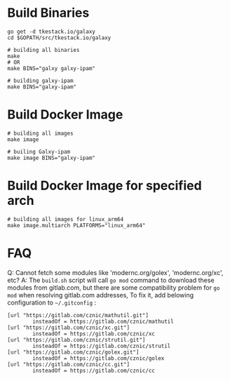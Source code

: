 # Build Binaries

```
go get -d tkestack.io/galaxy
cd $GOPATH/src/tkestack.io/galaxy

# building all binaries
make
# OR
make BINS="galxy galxy-ipam"

# building galxy-ipam
make BINS="galxy-ipam"
```

# Build Docker Image

```
# building all images
make image

# builing Galxy-ipam
make image BINS="galxy-ipam"
```

# Build Docker Image for specified arch

```
# building all images for linux_arm64
make image.multiarch PLATFORMS="linux_arm64"
```

# FAQ
Q: Cannot fetch some modules like 'modernc.org/golex', 'modernc.org/xc', etc?
A: The `build.sh` script will call `go mod` command to download these modules from gitlab.com,
   but there are some compatibility problem for `go mod` when resolving gitlab.com addresses, 
   To fix it, add belowing configuration to `~/.gitconfig` :
```
[url "https://gitlab.com/cznic/mathutil.git"]
        insteadOf = https://gitlab.com/cznic/mathutil
[url "https://gitlab.com/cznic/xc.git"]
        insteadOf = https://gitlab.com/cznic/xc
[url "https://gitlab.com/cznic/strutil.git"]
        insteadOf = https://gitlab.com/cznic/strutil
[url "https://gitlab.com/cznic/golex.git"]
        insteadOf = https://gitlab.com/cznic/golex
[url "https://gitlab.com/cznic/cc.git"]
        insteadOf = https://gitlab.com/cznic/cc
```
